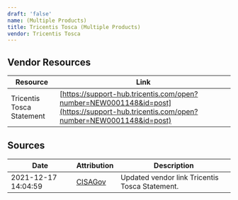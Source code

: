 ```yaml
---
draft: 'false'
name: (Multiple Products)
title: Tricentis Tosca (Multiple Products)
vendor: Tricentis Tosca
---
```


## Vendor Resources
| Resource | Link |
| --- | --- |
| Tricentis Tosca Statement | [https://support-hub.tricentis.com/open?number=NEW0001148&id=post](https://support-hub.tricentis.com/open?number=NEW0001148&id=post) |



## Sources
| Date | Attribution | Description |
| --- | --- | --- |
| 2021-12-17 14:04:59 | [CISAGov](https://raw.githubusercontent.com/cisagov/log4j-affected-db/develop/README.md) | Updated vendor link Tricentis Tosca Statement.  |
